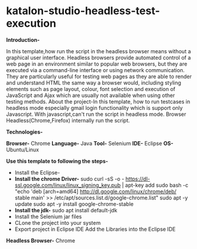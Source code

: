# katalon-studio-headless-test-execution

**Introduction-**

In this template,how run the script in the headless browser means without a graphical user interface.
Headless browsers provide automated control of a web page in an environment similar to popular web browsers, but they are executed via a command-line interface or using network communication. They are particularly useful for testing web pages as they are able to render and understand HTML the same way a browser would, including styling elements such as page layout, colour, font selection and execution of JavaScript and Ajax which are usually not available when using other testing methods.
About the project-In this template, how to run testcases in headless mode especially gmail login functionality which is support only Javascript. With javascript,can't run the script in headless mode. Browser Headless(Chrome,Firefox) internally run the script.


**Technologies-**

**Browser-** Chrome
**Language-** Java
**Tool-** Selenium
**IDE-** Eclipse
**OS-** Ubuntu/Linux

**Use this template to following the steps-**
- Install the Eclipse-
- **Install the chrome Driver-**
    sudo curl -sS -o - https://dl-ssl.google.com/linux/linux_signing_key.pub | apt-key add 
    sudo bash -c "echo 'deb [arch=amd64] http://dl.google.com/linux/chrome/deb/ stable main' >> /etc/apt/sources.list.d/google-chrome.list" 
    sudo apt -y update 
    sudo apt -y install google-chrome-stable 
- **Install the jdk-**
  sudo apt install default-jdk 
- Install  the Selenium jar files
- CLone the project into your system
- Export project in Eclipse IDE
  Add the Libraries into the Eclipse IDE

**Headless Browser-** Chrome


